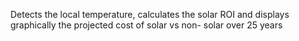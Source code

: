 Detects the local temperature, calculates the solar ROI and displays graphically the projected cost of solar vs non-
solar over 25 years

